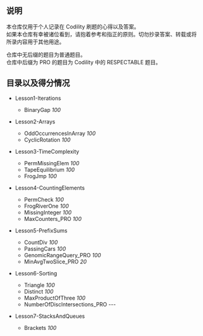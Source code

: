 ## 说明

本仓库仅用于个人记录在 Codility 刷题的心得以及答案。  
如果本仓库有幸被诸位看到，请抱着参考和指正的原则。切勿抄录答案、转载或将所录内容用于其他用途。

仓库中无后缀的题目为普通题目。  
仓库中后缀为 PRO 的题目为 Codility 中的 RESPECTABLE 题目。


## 目录以及得分情况

* Lesson1-Iterations
	* BinaryGap                       *100*

* Lesson2-Arrays
	* OddOccurrencesInArray           *100*
	* CyclicRotation                  *100*

* Lesson3-TimeComplexity
	* PermMissingElem                 *100*
	* TapeEquilibrium                 *100*
	* FrogJmp                         *100*

* Lesson4-CountingElements
	* PermCheck                       *100*
	* FrogRiverOne                    *100*
	* MissingInteger                  *100*
	* MaxCounters_PRO                 *100*

* Lesson5-PrefixSums
	* CountDiv                        *100*
	* PassingCars                     *100*
	* GenomicRangeQuery_PRO           *100*
	* MinAvgTwoSlice_PRO              *20*

* Lesson6-Sorting
	* Triangle                        *100*
	* Distinct                        *100*
	* MaxProductOfThree               *100*
	* NumberOfDiscIntersections_PRO   *---*

* Lesson7-StacksAndQueues
	* Brackets                        *100*